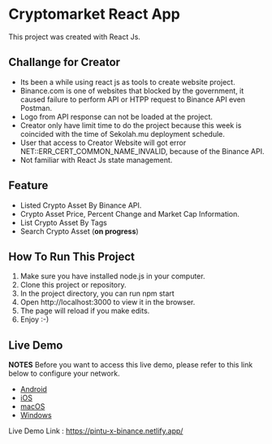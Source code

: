 # Cryptomarket React App
This project was created with React Js.

## Challange for Creator
- Its been a while using react js as tools to create website project.
- Binance.com is one of websites that blocked by the government, it caused failure to perform API or HTPP request to Binance API even Postman. 
- Logo from API response can not be loaded at the project.
- Creator only have limit time to do the project because this week is coincided with the time of Sekolah.mu deployment schedule.
- User that access to Creator Website will got error NET::ERR_CERT_COMMON_NAME_INVALID, because of the Binance API.
- Not familiar with React Js state management.
## Feature

- Listed Crypto Asset By Binance API.
- Crypto Asset Price, Percent Change and Market Cap Information.
- List Crypto Asset By Tags
- Search Crypto Asset (**on progress**)

## How To Run This Project

1. Make sure you have installed node.js in your computer.
2. Clone this project or repository.
3. In the project directory, you can run npm start
3. Open http://localhost:3000 to view it in the browser.
4. The page will reload if you make edits.
5. Enjoy :-)


## Live Demo

**NOTES**
Before you want to access this live demo, please refer to this link below to configure your network.
- [Android](https://developers.cloudflare.com/1.1.1.1/setting-up-1.1.1.1/android)
- [iOS](https://developers.cloudflare.com/1.1.1.1/setting-up-1.1.1.1/iphone)
- [macOS](https://developers.cloudflare.com/1.1.1.1/setting-up-1.1.1.1/mac)
- [Windows](https://developers.cloudflare.com/1.1.1.1/setting-up-1.1.1.1/windows)

Live Demo Link : https://pintu-x-binance.netlify.app/
